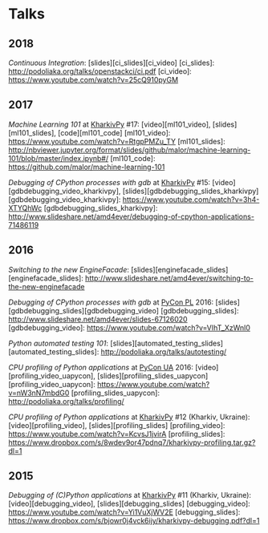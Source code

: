 Talks
=====

2018
----

*Continuous Integration*: [slides][ci_slides][ci_video]
[ci_slides]: http://podoliaka.org/talks/openstackci/ci.pdf
[ci_video]: https://www.youtube.com/watch?v=25cQ910pyGM

2017
----

*Machine Learning 101* at [KharkivPy] #17: [video][ml101_video], [slides][ml101_slides], [code][ml101_code]
[ml101_video]: https://www.youtube.com/watch?v=RtgpPMZu_TY
[ml101_slides]: http://nbviewer.jupyter.org/format/slides/github/malor/machine-learning-101/blob/master/index.ipynb#/
[ml101_code]: https://github.com/malor/machine-learning-101


*Debugging of CPython processes with gdb* at [KharkivPy] #15: [video][gdbdebugging_video_kharkivpy], [slides][gdbdebugging_slides_kharkivpy]
[gdbdebugging_video_kharkivpy]: https://www.youtube.com/watch?v=3h4-XTYQhWc
[gdbdebugging_slides_kharkivpy]: http://www.slideshare.net/amd4ever/debugging-of-cpython-applications-71486119

2016
----

*Switching to the new EngineFacade*: [slides][enginefacade_slides]
[enginefacade_slides]: http://www.slideshare.net/amd4ever/switching-to-the-new-enginefacade


*Debugging of CPython processes with gdb* at [PyCon PL] 2016: [slides][gdbdebugging_slides][gdbdebugging_video]
[gdbdebugging_slides]: http://www.slideshare.net/amd4ever/slides-67126020
[gdbdebugging_video]: https://www.youtube.com/watch?v=VIhT_XzWnl0


*Python automated testing 101*: [slides][automated_testing_slides]
[automated_testing_slides]: http://podoliaka.org/talks/autotesting/


*CPU profiling of Python applications* at [PyCon UA] 2016: [video][profiling_video_uapycon], [slides][profiling_slides_uapycon]
[profiling_video_uapycon]: https://www.youtube.com/watch?v=nW3nN7mbdG0
[profiling_slides_uapycon]: http://podoliaka.org/talks/profiling/


*CPU profiling of Python applications* at [KharkivPy] #12 (Kharkiv, Ukraine): [video][profiling_video], [slides][profiling_slides]
[profiling_video]: https://www.youtube.com/watch?v=KcvsJ1jvirA
[profiling_slides]: https://www.dropbox.com/s/8wdev9or47pdnq7/kharkivpy-profiling.tar.gz?dl=1

2015
----

*Debugging of (C)Python applications* at [KharkivPy] #11 (Kharkiv, Ukraine): [video][debugging_video], [slides][debugging_slides]
[debugging_video]: https://www.youtube.com/watch?v=Yi1VuXjWV2E
[debugging_slides]: https://www.dropbox.com/s/bjowr0j4vck6ijy/kharkivpy-debugging.pdf?dl=1


[KharkivPy]: http://kharkivpy.org.ua/
[PyCon UA]: http://ua.pycon.org/
[PyCon PL]: https://pl.pycon.org/
